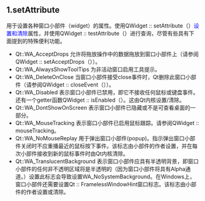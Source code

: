 ## 1.setAttribute

用于设置各种窗口小部件（widget）的属性。使用QWidget :: setAttribute（）<font color=blue>设置和清除</font>属性，并使用QWidget :: testAttribute（）进行查询，尽管有些具有下面提到的特殊便利功能。
* Qt::WA_AcceptDrops	允许将拖放操作中的数据拖放到窗口小部件上（请参阅QWidget :: setAcceptDrops（））。
* Qt::WA_AlwaysShowToolTips	为非活动窗口启用工具提示。
* Qt::WA_DeleteOnClose	当窗口小部件接受close事件时，Qt删除此窗口小部件（请参阅QWidget :: closeEvent（））。
* Qt::WA_Disabled	表示窗口小部件已禁用，即它不接收任何鼠标或键盘事件。还有一个getter函数QWidget :: isEnabled（）。这由Qt内核设置/清除。
* Qt::WA_DontShowOnScreen	表示窗口小部件已隐藏或不是可查看桌面的一部分。
* Qt::WA_MouseTracking	表示窗口小部件已启用鼠标跟踪。请参阅QWidget :: mouseTracking。
* Qt::WA_NoMouseReplay	用于弹出窗口小部件(popup)。指示弹出窗口小部件关闭时不应重播最近的鼠标按下事件。该标志由小部件的作者设置，并在每次小部件接收到新的鼠标事件时由Qt内核清除。
* Qt::WA_TranslucentBackground	表示窗口小部件应具有半透明背景，即窗口小部件的任何非不透明区域将是半透明的（因为窗口小部件将具有Alpha通道。）设置此标志会导致设置WA_NoSystemBackground。在Windows上，窗口小部件还需要设置Qt :: FramelessWindowHint窗口标志。该标志由小部件的作者设置或清除。
